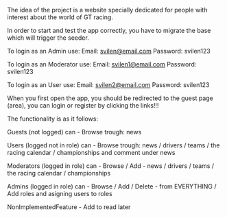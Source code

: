 The idea of the project is a website specially dedicated for people with interest about the world of GT racing.

In order to start and test the app correctly, you have to migrate the base which will trigger the seeder.

To login as an Admin use:
Email: svilen@email.com
Password: svilen123

To login as an Moderator use:
Email: svilen1@email.com
Password: svilen123

To login as an User use:
Email: svilen2@email.com
Password: svilen123

When you first open the app, you should be redirected to the guest page (area),
you can login or register by clicking the links!!!

The functionality is as it follows:

Guests (not logged) can - Browse trough: news

Users (logged not in role) can - Browse trough: news / drivers / teams / the racing calendar / championships and comment under news

Moderators (logged in role) can - Browse / Add - news / drivers / teams / the racing calendar / championships

Admins (logged in role) can - Browse / Add / Delete - from EVERYTHING / Add roles and asigning users to roles

NonImplementedFeature - Add to read later